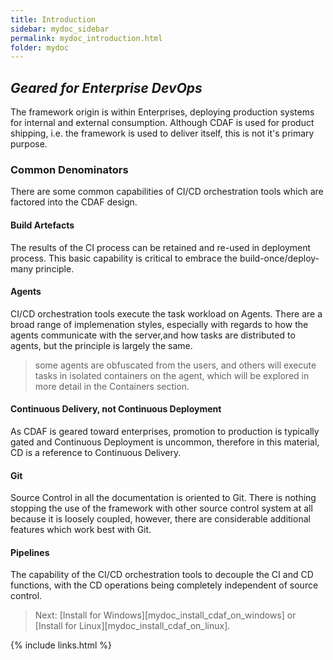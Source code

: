 ```yaml
---
title: Introduction
sidebar: mydoc_sidebar
permalink: mydoc_introduction.html
folder: mydoc
---
```


## _Geared for Enterprise DevOps_

The framework origin is within Enterprises, deploying production systems for internal and external consumption. Although CDAF is used for product shipping, i.e. the framework is used to deliver itself, this is not it's primary purpose.

### Common Denominators

There are some common capabilities of CI/CD orchestration tools which are factored into the CDAF design.

#### Build Artefacts

The results of the CI process can be retained and re-used in deployment process. This basic capability is critical to embrace the build-once/deploy-many principle.

#### Agents

CI/CD orchestration tools execute the task workload on Agents. There are a broad range of implemenation styles, especially with regards to how the agents communicate with the server,and how tasks are distributed to agents, but the principle is largely the same.

> some agents are obfuscated from the users, and others will execute tasks in isolated containers on the agent, which will be explored in more detail in the Containers section.

#### Continuous Delivery, not Continuous Deployment

As CDAF is geared toward enterprises, promotion to production is typically gated and Continuous Deployment is uncommon, therefore in this material, CD is a reference to Continuous Delivery.

#### Git

Source Control in all the documentation is oriented to Git. There is nothing stopping the use of the framework with other source control system at all because it is loosely coupled, however, there are considerable additional features which work best with Git.

#### Pipelines

The capability of the CI/CD orchestration tools to decouple the CI and CD functions, with the CD operations being completely independent of source control.

> Next: [Install for Windows][mydoc_install_cdaf_on_windows] or [Install for Linux][mydoc_install_cdaf_on_linux].

{% include links.html %}
